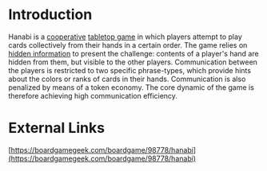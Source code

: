 # Introduction
Hanabi is a [cooperative](/games/winning) [tabletop game](/games/tabletop) in which players attempt
to play cards collectively from their hands in a certain order. The game relies on
[hidden information](/games/information) to present the challenge: contents of a player's hand are
hidden from them, but visible to the other players. Communication between the players is restricted
to two specific phrase-types, which provide hints about the colors or ranks of cards in their hands.
Communication is also penalized by means of a token economy. The core dynamic of the game is
therefore achieving high communication efficiency.

# External Links
[https://boardgamegeek.com/boardgame/98778/hanabi](https://boardgamegeek.com/boardgame/98778/hanabi)
